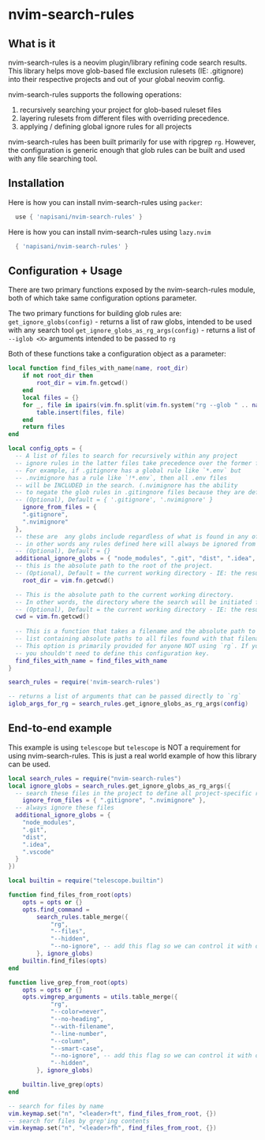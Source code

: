 # nvim-search-rules

## What is it

nvim-search-rules is a neovim plugin/library refining code search results. 
This library helps move glob-based file exclusion rulesets (IE: .gitignore) into their respective projects and out of your global neovim config.

nvim-search-rules supports the following operations:
1. recursively searching your project for glob-based ruleset files
2. layering rulesets from different files with overriding precedence. 
3. applying / defining global ignore rules for all projects


nvim-search-rules has been built primarily for use with ripgrep `rg`. 
However, the configuration is generic enough that glob rules can be built and used with any file searching tool.

## Installation

Here is how you can install nvim-search-rules using `packer`:
```lua
  use { 'napisani/nvim-search-rules' }
```


Here is how you can install nvim-search-rules using `lazy.nvim`
```lua
  { 'napisani/nvim-search-rules' }
```

## Configuration + Usage

There are two primary functions exposed by the nvim-search-rules module, both of which take same configuration options parameter.

The two primary functions for building glob rules are: 
`get_ignore_globs(config)` - returns a list of raw globs, intended to be used with any search tool 
`get_ignore_globs_as_rg_args(config)` - returns a list of `--iglob <X>` arguments intended to be passed to `rg`

Both of these functions take a configuration object  as a parameter:

```lua
local function find_files_with_name(name, root_dir)
	if not root_dir then
		root_dir = vim.fn.getcwd()
	end
	local files = {}
	for _, file in ipairs(vim.fn.split(vim.fn.system("rg --glob " .. name .. ' --files "' .. root_dir .. '"'))) do
		table.insert(files, file)
	end
	return files
end

local config_opts = {
  -- A list of files to search for recursively within any project
  -- ignore rules in the latter files take precedence over the former files.
  -- For example, if .gitignore has a global rule like `*.env` but 
  -- .nvimignore has a rule like `!*.env`, then all .env files 
  -- will be INCLUDED in the search. (.nvimignore has the ability 
  -- to negate the glob rules in .gitingnore files because they are defined second in the list)
  -- (Optional), Default = { '.gitignore', '.nvimignore' }
	ignore_from_files = { 
    ".gitignore", 
    ".nvimignore" 
  },
  -- these are  any globs include regardless of what is found in any of the `ignore_from_files` files. 
  -- in other words any rules defined here will always be ignored from searches
  -- (Optional), Default = {}
  additional_ignore_globs = { "node_modules", ".git", "dist", ".idea", ".vscode" },
  -- this is the absolute path to the root of the project. 
  -- (Optional), Default = the current working directory - IE: the result of `vim.fn.getcwd()`
	root_dir = vim.fn.getcwd() 

  -- This is the absolute path to the current working directory.
  -- In other words, the directory where the search will be initiated from.
  -- (Optional), Default = the current working directory - IE: the result of `vim.fn.getcwd()`
  cwd = vim.fn.getcwd() 
 
  -- This is a function that takes a filename and the absolute path to the root of the project and returns a 
  -- list containing absolute paths to all files found with that filename recursively found within the project directory.
  -- This option is primarily provided for anyone NOT using `rg`. If you are using `rg` 
  -- you shouldn't need to define this configuration key.
  find_files_with_name = find_files_with_name 
}

search_rules = require('nvim-search-rules')

-- returns a list of arguments that can be passed directly to `rg`
iglob_args_for_rg = search_rules.get_ignore_globs_as_rg_args(config)

```


## End-to-end example

This example is using `telescope` but `telescope` is NOT a requirement for using nvim-search-rules. This is just a real world example of how this library can be used.


```lua
local search_rules = require("nvim-search-rules")
local ignore_globs = search_rules.get_ignore_globs_as_rg_args({
  -- search these files in the project to define all project-specific rules
	ignore_from_files = { ".gitignore", ".nvimignore" },
  -- always ignore these files
  additional_ignore_globs = { 
    "node_modules",
    ".git", 
    "dist", 
    ".idea", 
    ".vscode" 
  }
})

local builtin = require("telescope.builtin")

function find_files_from_root(opts)
	opts = opts or {}
	opts.find_command = 
		search_rules.table_merge({
			"rg",
			"--files",
			"--hidden",
			"--no-ignore", -- add this flag so we can control it with our own ignore rules 
		}, ignore_globs)
	builtin.find_files(opts)
end

function live_grep_from_root(opts)
	opts = opts or {}
	opts.vimgrep_arguments = utils.table_merge({
			"rg",
			"--color=never",
			"--no-heading",
			"--with-filename",
			"--line-number",
			"--column",
			"--smart-case",
			"--no-ignore", -- add this flag so we can control it with our own ignore rules 
			"--hidden", 
		}, ignore_globs)

	builtin.live_grep(opts)
end

-- search for files by name
vim.keymap.set("n", "<leader>ft", find_files_from_root, {})
-- search for files by grep'ing contents
vim.keymap.set("n", "<leader>fh", find_files_from_root, {})
```

